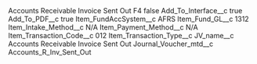 <?xml version="1.0" encoding="UTF-8"?>
<CustomMetadata xmlns="http://soap.sforce.com/2006/04/metadata" xmlns:xsi="http://www.w3.org/2001/XMLSchema-instance" xmlns:xsd="http://www.w3.org/2001/XMLSchema">
    <label>Accounts Receivable Invoice Sent Out F4</label>
    <protected>false</protected>
    <values>
        <field>Add_To_Interface__c</field>
        <value xsi:type="xsd:boolean">true</value>
    </values>
    <values>
        <field>Add_To_PDF__c</field>
        <value xsi:type="xsd:boolean">true</value>
    </values>
    <values>
        <field>Item_FundAccSystem__c</field>
        <value xsi:type="xsd:string">AFRS</value>
    </values>
    <values>
        <field>Item_Fund_GL__c</field>
        <value xsi:type="xsd:string">1312</value>
    </values>
    <values>
        <field>Item_Intake_Method__c</field>
        <value xsi:type="xsd:string">N/A</value>
    </values>
    <values>
        <field>Item_Payment_Method__c</field>
        <value xsi:type="xsd:string">N/A</value>
    </values>
    <values>
        <field>Item_Transaction_Code__c</field>
        <value xsi:type="xsd:string">012</value>
    </values>
    <values>
        <field>Item_Transaction_Type__c</field>
        <value xsi:nil="true"/>
    </values>
    <values>
        <field>JV_name__c</field>
        <value xsi:type="xsd:string">Accounts Receivable Invoice Sent Out</value>
    </values>
    <values>
        <field>Journal_Voucher_mtd__c</field>
        <value xsi:type="xsd:string">Accounts_R_Inv_Sent_Out</value>
    </values>
</CustomMetadata>
